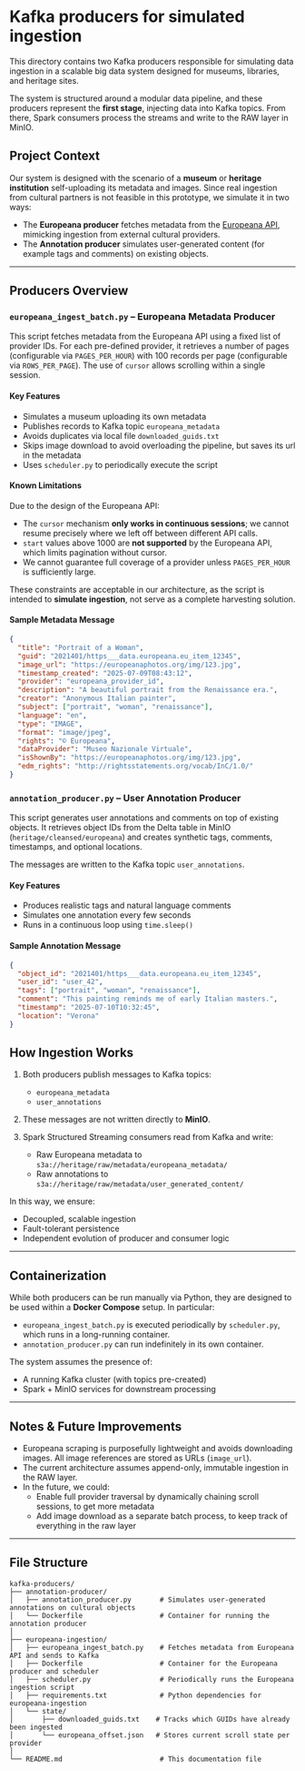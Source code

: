 # Kafka producers for simulated ingestion

This directory contains two Kafka producers responsible for simulating data ingestion in a scalable big data system designed for museums, libraries, and heritage sites.

The system is structured around a modular data pipeline, and these producers represent the **first stage**, injecting data into Kafka topics. From there, Spark consumers process the streams and write to the RAW layer in MinIO.

## Project Context

Our system is designed with the scenario of a **museum** or **heritage institution** self-uploading its metadata and images. Since real ingestion from cultural partners is not feasible in this prototype, we simulate it in two ways:

- The **Europeana producer** fetches metadata from the [Europeana API](https://pro.europeana.eu/page/apis), mimicking ingestion from external cultural providers.
- The **Annotation producer** simulates user-generated content (for example tags and comments) on existing objects.

---

## Producers Overview

### `europeana_ingest_batch.py` – Europeana Metadata Producer

This script fetches metadata from the Europeana API using a fixed list of provider IDs. For each pre-defined provider, it retrieves a number of pages (configurable via `PAGES_PER_HOUR`) with 100 records per page (configurable via `ROWS_PER_PAGE`). The use of `cursor` allows scrolling within a single session.

#### Key Features

- Simulates a museum uploading its own metadata 
- Publishes records to Kafka topic `europeana_metadata`
- Avoids duplicates via local file `downloaded_guids.txt`
- Skips image download to avoid overloading the pipeline, but saves its url in the metadata
- Uses `scheduler.py` to periodically execute the script

#### Known Limitations

Due to the design of the Europeana API:
- The `cursor` mechanism **only works in continuous sessions**; we cannot resume precisely where we left off between different API calls.
- `start` values above 1000 are **not supported** by the Europeana API, which limits pagination without cursor.
- We cannot guarantee full coverage of a provider unless `PAGES_PER_HOUR` is sufficiently large.

These constraints are acceptable in our architecture, as the script is intended to **simulate ingestion**, not serve as a complete harvesting solution.

#### Sample Metadata Message

```json
{
  "title": "Portrait of a Woman",
  "guid": "2021401/https___data.europeana.eu_item_12345",
  "image_url": "https://europeanaphotos.org/img/123.jpg",
  "timestamp_created": "2025-07-09T08:43:12",
  "provider": "europeana_provider_id",
  "description": "A beautiful portrait from the Renaissance era.",
  "creator": "Anonymous Italian painter",
  "subject": ["portrait", "woman", "renaissance"],
  "language": "en",
  "type": "IMAGE",
  "format": "image/jpeg",
  "rights": "© Europeana",
  "dataProvider": "Museo Nazionale Virtuale",
  "isShownBy": "https://europeanaphotos.org/img/123.jpg",
  "edm_rights": "http://rightsstatements.org/vocab/InC/1.0/"
}
```
### `annotation_producer.py` – User Annotation Producer

This script generates user annotations and comments on top of existing objects. It retrieves object IDs from the Delta table in MinIO (`heritage/cleansed/europeana`) and creates synthetic tags, comments, timestamps, and optional locations.

The messages are written to the Kafka topic `user_annotations`.

#### Key Features

- Produces realistic tags and natural language comments
- Simulates one annotation every few seconds
- Runs in a continuous loop using `time.sleep()`

#### Sample Annotation Message

```json
{
  "object_id": "2021401/https___data.europeana.eu_item_12345",
  "user_id": "user_42",
  "tags": ["portrait", "woman", "renaissance"],
  "comment": "This painting reminds me of early Italian masters.",
  "timestamp": "2025-07-10T10:32:45",
  "location": "Verona"
}
```

## How Ingestion Works

1. Both producers publish messages to Kafka topics:
   - `europeana_metadata`
   - `user_annotations`

2. These messages are not written directly to **MinIO**.

3. Spark Structured Streaming consumers read from Kafka and write:
   - Raw Europeana metadata to `s3a://heritage/raw/metadata/europeana_metadata/`
   - Raw annotations to `s3a://heritage/raw/metadata/user_generated_content/`

In this way, we ensure:
- Decoupled, scalable ingestion
- Fault-tolerant persistence
- Independent evolution of producer and consumer logic

---

## Containerization

While both producers can be run manually via Python, they are designed to be used within a **Docker Compose** setup. In particular:

- `europeana_ingest_batch.py` is executed periodically by `scheduler.py`, which runs in a long-running container.
- `annotation_producer.py` can run indefinitely in its own container.

The system assumes the presence of:
- A running Kafka cluster (with topics pre-created)
- Spark + MinIO services for downstream processing

---

## Notes & Future Improvements

- Europeana scraping is purposefully lightweight and avoids downloading images. All image references are stored as URLs (`image_url`).
- The current architecture assumes append-only, immutable ingestion in the RAW layer.
- In the future, we could:
  - Enable full provider traversal by dynamically chaining scroll sessions, to get more metadata
  - Add image download as a separate batch process, to keep track of everything in the raw layer

---

## File Structure

```text
kafka-producers/
├── annotation-producer/
│   ├── annotation_producer.py       # Simulates user-generated annotations on cultural objects
│   └── Dockerfile                   # Container for running the annotation producer
│
├── europeana-ingestion/
│   ├── europeana_ingest_batch.py    # Fetches metadata from Europeana API and sends to Kafka
│   ├── Dockerfile                   # Container for the Europeana producer and scheduler
│   ├── scheduler.py                 # Periodically runs the Europeana ingestion script
│   ├── requirements.txt             # Python dependencies for europeana-ingestion
│   └── state/
│       ├── downloaded_guids.txt    # Tracks which GUIDs have already been ingested
│       └── europeana_offset.json   # Stores current scroll state per provider
│
└── README.md                        # This documentation file 
```